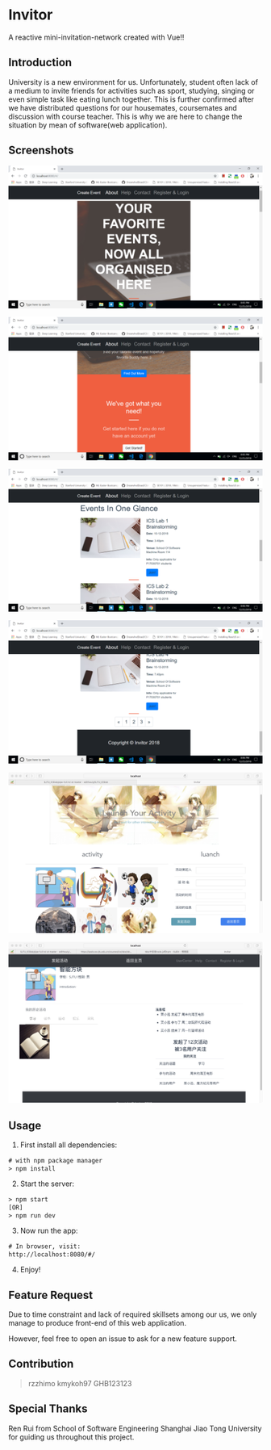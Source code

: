 # Invitor

A reactive mini-invitation-network created with Vue!!

## Introduction

University is a new environment for us. Unfortunately, student often lack of a medium to invite friends for activities such as sport, studying, singing or even simple task like eating lunch together. This is further confirmed after we have distributed questions for our housemates, coursemates and discussion with course teacher. This is why we are here to change the situation by mean of software(web application).

## Screenshots

![](img/1.png)

![](img/2.png)

![](img/3.png)

![](img/4.png)

![](img/5.jpg)

![](img/6.jpg)

## Usage

1. First install all dependencies:

```
# with npm package manager
> npm install
```

2. Start the server:

```
> npm start 
[OR] 
> npm run dev
```

3. Now run the app:

```
# In browser, visit:
http://localhost:8080/#/
```

4. Enjoy!

## Feature Request

Due to time constraint and lack of required skillsets among our us, we only manage to produce front-end of this web application.

However, feel free to open an issue to ask for a new feature support.

## Contribution

> rzzhimo
> kmykoh97
> GHB123123

## Special Thanks

Ren Rui from School of Software Engineering Shanghai Jiao Tong University for guiding us throughout this project.
